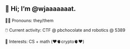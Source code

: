 ## 👋 Hi; I’m @wjaaaaaaat. 

🏳️‍⚧️ Pronouns: they/them

🖱️ Current activity: CTF @ pbchocolate and robotics @ 5389

🤨 Interests: CS + math (❤️🫀crypto🫀❤️)


<!---
wjaaaaaaat/wjaaaaaaat is a ✨ special ✨ repository because its `README.md` (this file) appears on your GitHub profile.
You can click the Preview link to take a look at your changes.
--->
